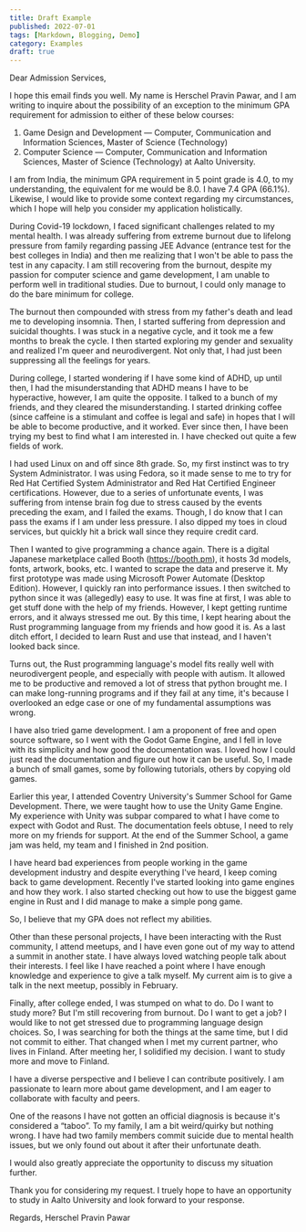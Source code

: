 ```yaml
---
title: Draft Example
published: 2022-07-01
tags: [Markdown, Blogging, Demo]
category: Examples
draft: true
---
```

Dear Admission Services,

I hope this email finds you well. My name is Herschel Pravin Pawar, and I am writing to inquire about the possibility of an exception to the minimum GPA requirement for admission to either of these below courses:
1. Game Design and Development — Computer, Communication and Information Sciences, Master of Science (Technology)
2. Computer Science — Computer, Communication and Information Sciences, Master of Science (Technology)
   at Aalto University.

I am from India, the minimum GPA requirement in 5 point grade is 4.0, to my understanding, the equivalent for me would be 8.0. I have 7.4 GPA (66.1%). Likewise, I would like to provide some context regarding my circumstances, which I hope will help you consider my application holistically.

During Covid-19 lockdown, I faced significant challenges related to my mental health. I was already suffering from extreme burnout due to lifelong pressure from family regarding passing JEE Advance (entrance test for the best colleges in India) and then me realizing that I won't be able to pass the test in any capacity. I am still recovering from the burnout, despite my passion for computer science and game development, I am unable to perform well in traditional studies. Due to burnout, I could only manage to do the bare minimum for college.

The burnout then compounded with stress from my father's death and lead me to developing insomnia. Then, I started suffering from depression and suicidal thoughts. I was stuck in a negative cycle, and it took me a few months to break the cycle. I then started exploring my gender and sexuality and realized I'm queer and neurodivergent. Not only that, I had just been suppressing all the feelings for years.

During college, I started wondering if I have some kind of ADHD, up until then, I had the misunderstanding that ADHD means I have to be hyperactive, however, I am quite the opposite. I talked to a bunch of my friends, and they cleared the misunderstanding. I started drinking coffee (since caffeine is a stimulant and coffee is legal and safe) in hopes that I will be able to become productive, and it worked. Ever since then, I have been trying my best to find what I am interested in. I have checked out quite a few fields of work.

I had used Linux on and off since 8th grade. So, my first instinct was to try System Administrator. I was using Fedora, so it made sense to me to try for Red Hat Certified System Administrator and Red Hat Certified Engineer certifications. However, due to a series of unfortunate events, I was suffering from intense brain fog due to stress caused by the events preceding the exam, and I failed the exams. Though, I do know that I can pass the exams if I am under less pressure. I also dipped my toes in cloud services, but quickly hit a brick wall since they require credit card.

Then I wanted to give programming a chance again. There is a digital Japanese marketplace called Booth (https://booth.pm), it hosts 3d models, fonts, artwork, books, etc. I wanted to scrape the data and preserve it. My first prototype was made using Microsoft Power Automate (Desktop Edition). However, I quickly ran into performance issues. I then switched to python since it was (allegedly) easy to use. It was fine at first, I was able to get stuff done with the help of my friends. However, I kept getting runtime errors, and it always stressed me out. By this time, I kept hearing about the Rust programming language from my friends and how good it is. As a last ditch effort, I decided to learn Rust and use that instead, and I haven't looked back since.

Turns out, the Rust programming language's model fits really well with neurodivergent people, and especially with people with autism. It allowed me to be productive and removed a lot of stress that python brought me. I can make long-running programs and if they fail at any time, it's because I overlooked an edge case or one of my fundamental assumptions was wrong.

I have also tried game development. I am a proponent of free and open source software, so I went with the Godot Game Engine, and I fell in love with its simplicity and how good the documentation was. I loved how I could just read the documentation and figure out how it can be useful. So, I made a bunch of small games, some by following tutorials, others by copying old games.

Earlier this year, I attended Coventry University's Summer School for Game Development. There, we were taught how to use the Unity Game Engine. My experience with Unity was subpar compared to what I have come to expect with Godot and Rust. The documentation feels obtuse, I need to rely more on my friends for support. At the end of the Summer School, a game jam was held, my team and I finished in 2nd position.

I have heard bad experiences from people working in the game development industry and despite everything I've heard, I keep coming back to game development. Recently I've started looking into game engines and how they work. I also started checking out how to use the biggest game engine in Rust and I did manage to make a simple pong game.

So, I believe that my GPA does not reflect my abilities.

Other than these personal projects, I have been interacting with the Rust community, I attend meetups, and I have even gone out of my way to attend a summit in another state. I have always loved watching people talk about their interests. I feel like I have reached a point where I have enough knowledge and experience to give a talk myself. My current aim is to give a talk in the next meetup, possibly in February.

Finally, after college ended, I was stumped on what to do. Do I want to study more? But I'm still recovering from burnout. Do I want to get a job? I would like to not get stressed due to programming language design choices. So, I was searching for both the things at the same time, but I did not commit to either. That changed when I met my current partner, who lives in Finland. After meeting her, I solidified my decision. I want to study more and move to Finland.

I have a diverse perspective and I believe I can contribute positively. I am passionate to learn more about game development, and I am eager to collaborate with faculty and peers.

One of the reasons I have not gotten an official diagnosis is because it's considered a “taboo”. To my family, I am a bit weird/quirky but nothing wrong. I have had two family members commit suicide due to mental health issues, but we only found out about it after their unfortunate death.

I would also greatly appreciate the opportunity to discuss my situation further.

Thank you for considering my request. I truely hope to have an opportunity to study in Aalto University and look forward to your response.

Regards,
Herschel Pravin Pawar